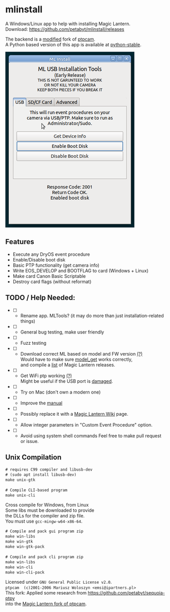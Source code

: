 # mlinstall
A Windows/Linux app to help with installing Magic Lantern.  
Download: https://github.com/petabyt/mlinstall/releases  

The backend is a [modified](https://github.com/petabyt/sequoia-ptpy) fork of [ptpcam](https://github.com/reticulatedpines/magiclantern_simplified/tree/dev/contrib/ptpcam).  
A Python based version of this app is available at [python-stable](https://github.com/petabyt/mlinstall/tree/python-stable).  

![screenshot](assets/screenshot.png)

## Features
- Execute any DryOS event procedure
- Enable/Disable boot disk
- Basic PTP functionality (get camera info)
- Write EOS_DEVELOP and BOOTFLAG to card (Windows + Linux)
- Make card Canon Basic Scriptable
- Destroy card flags (without reformat)

## TODO / Help Needed:
- [ ] - Rename app. MLTools? (it may do more than just installation-related things)
- [ ] - General bug testing, make user friendly
- [ ] - Fuzz testing
- [ ] - Download correct ML based on model and FW version [(?)](https://developers.canon-europe.com/developers/s/article/Latest-EOS-SDK-Version-3-x)  
Would have to make sure [model_get](https://github.com/petabyt/mlinstall/blob/master/src/model.c#L43) works correctly,  
and compile a [list](https://github.com/petabyt/mlinstall/blob/python-stable/canon.py#L52) of Magic Lantern releases.  
- [ ] - Get WiFi ptp working [(?)](https://github.com/Parrot-Developers/sequoia-ptpy/issues/18)  
Might be useful if the USB port is [damaged](https://www.cloudynights.com/topic/497224-any-experiences-on-repairing-usb-port-on-canon-dslr/).  
- [ ] - Try on Mac (don't own a modern one)
- [ ] - Improve the [manual](MANUAL.md)
- [ ] - Possibly replace it with a [Magic Lantern Wiki](https://wiki.magiclantern.fm/start) page.
- [ ] - Allow integer parameters in "Custom Event Procedure" option.  
- [ ] - Avoid using system shell commands
Feel free to make pull request or issue.  

## Unix Compilation
```
# requires C99 compiler and libusb-dev
# (sudo apt install libusb-dev)
make unix-gtk

# Compile CLI-based program
make unix-cli
```

Cross compile for Windows, from Linux  
Some libs must be downloaded to provide  
the DLLs for the compiler and zip file.  
You must use `gcc-mingw-w64-x86-64`.  

```
# Compile and pack gui program zip
make win-libs
make win-gtk
make win-gtk-pack

# Compile and pack cli program zip
make win-libs
make win-cli
make win-cli-pack
```

Licensed under `GNU General Public License v2.0`.  
`ptpcam  (c)2001-2006 Mariusz Woloszyn <emsi@ipartners.pl>`  
This fork: Applied some research from https://github.com/petabyt/sequoia-ptpy  
into the [Magic Lantern fork of ptpcam](https://github.com/reticulatedpines/magiclantern_simplified/tree/dev/contrib/ptpcam).  
